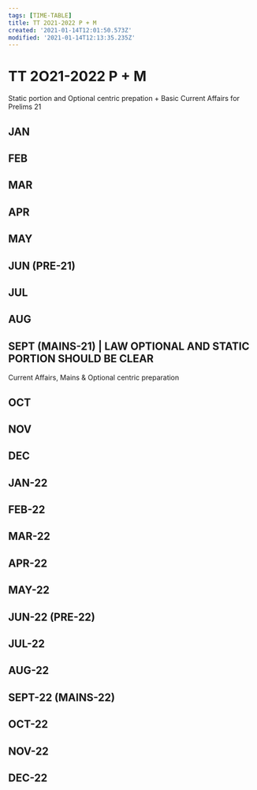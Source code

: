```yaml
---
tags: [TIME-TABLE]
title: TT 2O21-2022 P + M
created: '2021-01-14T12:01:50.573Z'
modified: '2021-01-14T12:13:35.235Z'
---
```


# TT 2O21-2022 P + M

Static portion and Optional centric prepation + Basic Current Affairs for Prelims 21

## JAN

## FEB

## MAR

## APR

## MAY

## JUN (PRE-21)

## JUL

## AUG

## SEPT (MAINS-21) | LAW OPTIONAL AND STATIC PORTION SHOULD BE CLEAR

Current Affairs, Mains & Optional centric preparation

## OCT

## NOV

## DEC

## JAN-22

## FEB-22

## MAR-22

## APR-22

## MAY-22

## JUN-22 (PRE-22)

## JUL-22

## AUG-22

## SEPT-22 (MAINS-22)

## OCT-22

## NOV-22

## DEC-22








